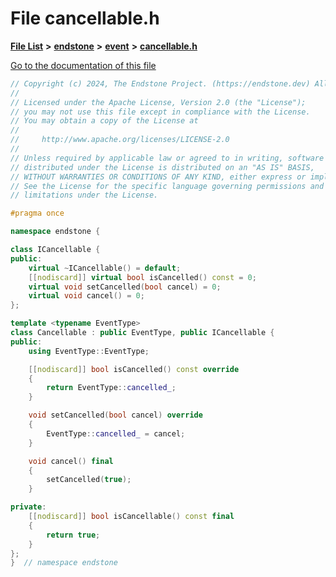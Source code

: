 

# File cancellable.h

[**File List**](files.md) **>** [**endstone**](dir_6cf277b678674f97c7a2b6b3b2447b33.md) **>** [**event**](dir_f1d783c0ad83ee143d16e768ebca51c8.md) **>** [**cancellable.h**](cancellable_8h.md)

[Go to the documentation of this file](cancellable_8h.md)


```C++
// Copyright (c) 2024, The Endstone Project. (https://endstone.dev) All Rights Reserved.
//
// Licensed under the Apache License, Version 2.0 (the "License");
// you may not use this file except in compliance with the License.
// You may obtain a copy of the License at
//
//     http://www.apache.org/licenses/LICENSE-2.0
//
// Unless required by applicable law or agreed to in writing, software
// distributed under the License is distributed on an "AS IS" BASIS,
// WITHOUT WARRANTIES OR CONDITIONS OF ANY KIND, either express or implied.
// See the License for the specific language governing permissions and
// limitations under the License.

#pragma once

namespace endstone {

class ICancellable {
public:
    virtual ~ICancellable() = default;
    [[nodiscard]] virtual bool isCancelled() const = 0;
    virtual void setCancelled(bool cancel) = 0;
    virtual void cancel() = 0;
};

template <typename EventType>
class Cancellable : public EventType, public ICancellable {
public:
    using EventType::EventType;

    [[nodiscard]] bool isCancelled() const override
    {
        return EventType::cancelled_;
    }

    void setCancelled(bool cancel) override
    {
        EventType::cancelled_ = cancel;
    }

    void cancel() final
    {
        setCancelled(true);
    }

private:
    [[nodiscard]] bool isCancellable() const final
    {
        return true;
    }
};
}  // namespace endstone
```


